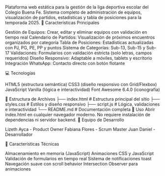 Plataforma web estática para la gestión de la liga deportiva escolar del Colegio Buena Fe. Sistema completo de administración de equipos, visualización de partidos, estadísticas y tabla de posiciones para la temporada 2025.
🎯 Características Principales

Gestión de Equipos: Crear, editar y eliminar equipos con validación en tiempo real
Calendario de Partidos: Visualización de próximos encuentros organizados por categoría
Tabla de Posiciones: Estadísticas actualizadas con PJ, PG, PE, PP y puntos
Sistema de Categorías: Sub-13, Sub-15 y Sub-17
Validaciones: Formularios con validación estricta (solo letras, campos requeridos)
Diseño Responsivo: Adaptable a móviles, tablets y escritorio
Integración WhatsApp: Contacto directo con botón flotante

💻 Tecnologías

HTML5 (estructura semántica)
CSS3 (diseño responsivo con Grid/Flexbox)
JavaScript Vanilla (lógica e interactividad)
Font Awesome 6.4.0 (iconografía)

📁 Estructura de Archivos
├── index.html    # Estructura principal del sitio
├── styles.css    # Estilos y diseño responsivo
├── script.js     # Lógica, validaciones e interactividad
└── README.md     # Documentación completa
🚀 Uso
Abrir index.html en cualquier navegador moderno. No requiere instalación de dependencias ni servidor backend.
👥 Equipo de Desarrollo

Lizeth Ayca - Product Owner
Fabiana Flores - Scrum Master
Juan Daniel - Desarrollador

📱 Características Técnicas

Almacenamiento en memoria (JavaScript)
Animaciones CSS y JavaScript
Validación de formularios en tiempo real
Sistema de notificaciones toast
Navegación suave con scroll behavior
Intersection Observer para animaciones